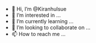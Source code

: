 - 👋 Hi, I’m @Kiranhulsue
- 👀 I’m interested in ...
- 🌱 I’m currently learning ...
- 💞️ I’m looking to collaborate on ...
- 📫 How to reach me ...

<!---
Kiranhulsue/Kiranhulsue is a ✨ special ✨ repository because its `README.md` (this file) appears on your GitHub profile.
You can click the Preview link to take a look at your changes.
--->
